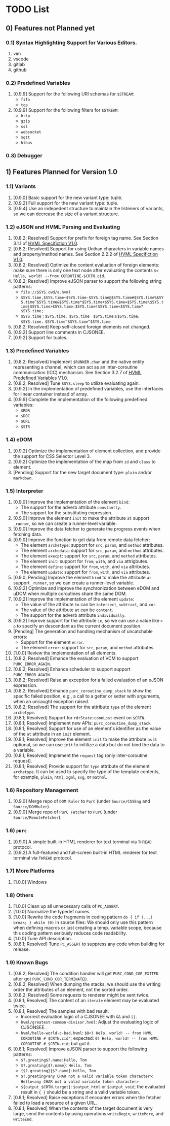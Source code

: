 # TODO List

## 0) Features not Planned yet

### 0.1) Syntax Highlighting Support for Various Editors.

1. vim
1. vscode
1. gitlab
1. github

### 0.2) Predefined Variables

1. [0.9.9] Support for the following URI schemas for `$STREAM`:
   - `fifo`
   - `tcp`
1. [0.9.9] Support for the following filters for `$STREAM`:
   - `http`
   - `gzip`
   - `ssl`
   - `websocket`
   - `mqtt`
   - `hibus`

### 0.3) Debugger

## 1) Features Planned for Version 1.0

### 1.1) Variants

1. [0.9.0] Basic support for the new variant type: tuple.
1. [0.9.2] Full support for the new variant type: tuple.
1. [0.9.4] Use an indepedent structure to maintain the listeners of variants, so we can decrease the size of a variant structure.

### 1.2) eJSON and HVML Parsing and Evaluating

1. [0.8.2; Resolved] Support for prefix for foreign tag name. See Section 3.1.1 of [HVML Specifiction V1.0].
1. [0.8.2; Resolved] Support for using Unihan characters in variable names and property/method names. See Section 2.2.2 of [HVML Specifiction V1.0].
1. [0.8.2; Resolved] Optimize the content evaluation of foreign elements: make sure there is only one text node after evaluating the contents `$< Hello, world! --from COROUTINE-$CRTN.cid`.
1. [0.8.2; Resolved] Improve eJSON parser to support the following string patterns:
   - `file://$SYS.cwd/a.hvml`
   - `$SYS.time,$SYS.time~$SYS.time-$SYS.time@$SYS.time#$SYS.time%$SYS.time^$SYS.time&$SYS.time*$SYS.time+$SYS.time=$SYS.time\$SYS.time|$SYS.time>$SYS.time:$SYS.time!$SYS.time<$SYS.time?$SYS.time;`
   - `$SYS.time；$SYS.time、$SYS.time　$SYS.timeａ$SYS.time。$SYS.time，$SYS.time“$SYS.time”$SYS.time`
1. [0.8.2; Resolved] Keep self-closed foreign elements not changed.
1. [0.9.2] Support line comments in CJSONEE.
1. [0.9.2] Support for tuples.

### 1.3) Predefined Variables

1. [0.8.2; Resolved] Implement `$RUNNER.chan` and the native entity representing a channel, which can act as an inter-coroutine communication (ICC) mechanism. See Section 3.2.7 of [HVML Predefined Variables V1.0].
1. [0.8.2; Resolved] Tune `$SYS.sleep` to utilize evaluating again.
1. [0.9.2] In the implementation of predefined variables, use the interfaces for linear container instead of array.
1. [0.9.9] Complete the implementation of the following predefined variables:
   - `$RDR`
   - `$DOC`
   - `$URL`
   - `$STR`

### 1.4) eDOM

1. [0.9.2] Optimize the implementation of element collection, and provide the support for CSS Selector Level 3.
1. [0.9.2] Optimize the implementation of the map from `id` and `class` to element.
1. [Pending] Support for the new target document type: `plain` and/or `markdown`.

### 1.5) Interpreter

1. [0.9.0] Improve the implementation of the element `bind`:
   - The support for the adverb attribute `constantly`.
   - The support for the substituting expression.
1. [0.9.0] Improve the element `init` to make the attribute `at` support `_runner`, so we can create a runner-level variable.
1. [0.9.0] Improve the data fetcher to generate the progress events when fetching data.
1. [0.9.0] Improve the function to get data from remote data fetcher:
   - The element `archetype`: support for `src`, `param`, and `method` attributes.
   - The element `archedata`: support for `src`, `param`, and `method` attributes.
   - The element `execpt`: support for `src`, `param`, and `method` attributes.
   - The element `init`: support for `from`, `with`, and `via` attrigbutes.
   - The element `define`: support for `from`, `with`, and `via` attributes.
   - The element `update`: support for `from`, `with`, and `via` attributes.
1. [0.9.0; Pending] Improve the element `bind` to make the attribute `at` support `_runner`, so we can create a runner-level variable.
1. [0.9.2] Optimize and improve the synchronization between eDOM and uDOM when multiple coroutines share the same DOM.
1. [0.9.2] Improve the implementation of the element `update`:
   - The value of the attribute `to` can be `intersect`, `subtract`, and `xor`.
   - The value of the attribute `at` can be `content`.
   - The support for the adverb attribute `individually`.
1. [0.9.2] Improve support for the attribute `in`, so we can use a value like `> p` to specify an descendant as the current document position.
1. [Pending] The generation and handling mechanism of uncatchable errors:
   - Support for the element `error`.
   - The element `error`: support for `src`, `param`, and `method` attributes.
1. [1.0.0] Review the implementation of all elements.
1. [0.8.2; Resolved] Enhance the evaluation of VCM to support `PURC_ERROR_AGAIN`.
1. [0.8.2; Resolved] Enhance scheduler to support support `PURC_ERROR_AGAIN`.
1. [0.8.2; Resolved] Raise an exception for a failed evaluation of an eJSON expression.
1. [0.8.2; Resolved] Enhance `purc_coroutine_dump_stack` to show the specific failed position, e.g., a call to a getter or setter with arguments, when an uncaught exception raised.
1. [0.8.2; Resolved] The support for the attribute `type` of the element `archetype`.
1. [0.8.1; Resolved] Support for `rdrState:connLost` event on `$CRTN`.
1. [0.8.1; Resolved] Implement new APIs: `purc_coroutine_dump_stack`.
1. [0.8.1; Resolved] Support for use of an element's identifier as the value of the `at` attribute in an `init` element.
1. [0.8.1; Resolved] Improve the element `init` to make the attribute `as` is optional, so we can use `init` to initilize a data but do not bind the data to a variable.
1. [0.8.1; Resolved] Implement the `request` tag (only inter-coroutine request).
1. [0.8.1; Resolved] Provide support for `type` attribute of the element `archetype`. It can be used to specify the type of the template contents, for example, `plain`, `html`, `xgml`, `svg`, or `mathml`.

### 1.6) Repository Management

1. [0.9.0] Merge repo of `DOM Ruler` to `PurC` (under `Source/CSSEng` and `Source/DOMRuler`).
1. [0.9.0] Merge repo of `PurC Fetcher` to `PurC` (under `Source/RemoteFetcher`).

### 1.6) `purc`

1. [0.9.0] A simple built-in HTML renderer for text terminal via `THREAD` protocol.
1. [0.9.2] A full-featured and full-screen built-in HTML renderer for text terminal via `THREAD` protocol.

### 1.7) More Platforms

1. [1.0.0] Windows

### 1.8) Others

1. [1.0.0] Clean up all unnecessary calls of `PC_ASSERT`.
1. [1.0.0] Normalize the typedef names.
1. [1.0.0] Rewrite the code fragments in coding pattern `do { if (...) break; } while (0)` in source files:
    We should only use this pattern when defining macros or just creating a temp. variable scope, because this coding pattern seriously reduces code readability.
1. [1.0.0] Tune API description.
1. [0.8.1; Resolved] Tune `PC_ASSERT` to suppress any code when building for release.

### 1.9) Known Bugs

1. [0.8.2; Resolved] The condition handler will get `PURC_COND_COR_EXITED` after got `PURC_COND_COR_TERMINATED`.
1. [0.8.2; Resolved] When dumping the stacks, we should use the writing order the attributes of an element, not the sorted order.
1. [0.8.2; Resolved] Some requests to renderer might be sent twice.
1. [0.8.1; Resolved] The content of an `iterate` element may be evaluated twice.
1. [0.8.1; Resolved] The samples with bad result:
   - Incorrect evaluation logic of a CJSONEE with `&&` and `||`.
   - `hvml/greatest-common-divisor.hvml`: Adjust the evaluating logic of CJSONSEE.
   - `hvml/hello-world-c-bad.hvml`: `$0<) Helo, world! -- from HVML COROUTINE # $CRTN.cid"`; expected: `0) Helo, world! -- from HVML COROUTINE # $CRTN.cid`; but got `0`.
1. [0.8.1; Resolved] Improve eJSON parser to support the following patterns:
   - `$?.greating$?.name`: `Hello, Tom`
   - `$?.greating{$?.name}`: `Hello, Tom`
   - `{$?.greating}{$?.name}`: `Hello, Tom`
   - `$?.greating<any CHAR not a valid variable token character>`: `Hello<any CHAR not a valid variable token character>`
   - `${output_$CRTN.target}`: `$output_html` or `$output_void`; the evaluated result in `{ }` should be a string and a valid variable token.
1. [0.8.1; Resolved] Raise exceptions if encounter errors when the fetcher failed to load a resource of a given URL.
1. [0.8.1; Resolved] When the contents of the target document is very large, send the contents by using operations `writeBegin`, `writeMore`, and `writeEnd`.


[HVML Specifiction V1.0]: https://github.com/HVML/hvml-docs/blob/master/zh/hvml-spec-v1.0-zh.md
[HVML Predefined Variables V1.0]: https://github.com/HVML/hvml-docs/blob/master/zh/hvml-spec-predefined-variables-v1.0-zh.md

